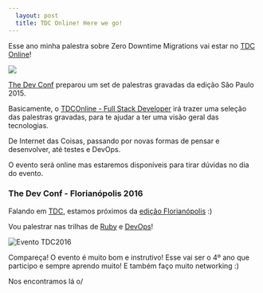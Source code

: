 ```yaml
---
  layout: post
  title: TDC Online! Here we go!
---
```


Esse ano minha palestra sobre Zero Downtime Migrations vai estar no [TDC Online](http://goo.gl/YKCWMc)!

[![](http://tdconline.com.br/wp-content/uploads/2016/03/1409261668002.png)](http://goo.gl/YKCWMc)

[The Dev Conf](http://www.thedevelopersconference.com.br/) preparou um set de palestras gravadas da edição São Paulo 2015.

Basicamente, o [TDCOnline - Full Stack Developer](http://goo.gl/YKCWMc) irá trazer uma seleção das
palestras gravadas, para te ajudar a ter uma visão geral das tecnologias.
 
De Internet das Coisas, passando por novas formas de pensar e desenvolver,
até testes e DevOps.

O evento será online mas estaremos disponíveis para tirar dúvidas no dia do evento.

### The Dev Conf - Florianópolis 2016

Falando em [TDC](http://thedevelopersconference.com.br), estamos próximos da [edição Florianópolis](http://www.thedevelopersconference.com.br/tdc/2016/florianopolis/trilhas) :)

Vou palestrar nas trilhas de [Ruby](http://www.thedevelopersconference.com.br/tdc/2016/florianopolis/trilha-ruby) e [DevOps](http://www.thedevelopersconference.com.br/tdc/2016/florianopolis/trilha-devops)!

<a href="http://www.thedevelopersconference.com.br" target="_blank" title=" The Developer's Conference 2016, um evento organizado pela Globalcode" style="text-decoration: none;"><img src="https://s3-sa-east-1.amazonaws.com/globalcodesp/tdc/2016/img/divulgacao/florianopolis/banner-TDC2016-floripa-600x75.png" style="border:none;" alt="Evento TDC2016" /></a> 

Compareça! O evento é muito bom e instrutivo! Esse vai ser
o 4º ano que participo e sempre aprendo muito! E também faço muito networking
:)

Nos encontramos lá o/

